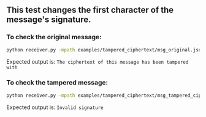 ## This test changes the first character of the message's signature.

### To check the original message:

```bash
python receiver.py -mpath examples/tampered_ciphertext/msg_original.json
```

Expected output is: `The ciphertext of this message has been tampered with`

### To check the tampered message:

```bash
python receiver.py -mpath examples/tampered_ciphertext/msg_tampered_ciphertext.json
```

Expected output is: `Invalid signature`
